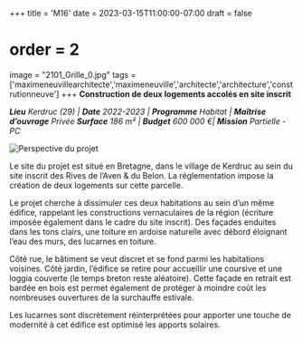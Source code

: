 +++
title = 'M16'
date = 2023-03-15T11:00:00-07:00
draft = false
# order = 2
image = "2101_Grille_0.jpg"
tags = ['maximeneuvillearchitecte','maximeneuville','architecte','architecture','construtionneuve']
+++
**Construction de deux logements accolés en site inscrit**

**_Lieu_** _Kerdruc (29) |_ **_Date_** _2022-2023 |_ **_Programme_** _Habitat |_ **_Maîtrise d’ouvrage_** _Privée_
**_Surface_** _186 m² |_ **_Budget_** _600 000 €|_ **_Mission_** _Partielle - PC_

![Perspective du projet](2101_Pers_1.jpg "Perspective du projet")

Le site du projet est situé en Bretagne, dans le village de Kerdruc au sein du site inscrit des Rives de l’Aven & du Belon. La réglementation impose la création de deux logements sur cette parcelle.

Le projet cherche à dissimuler ces deux habitations au sein d’un même édifice, rappelant les constructions vernaculaires de la région (écriture imposée également dans le cadre du site inscrit). Des façades enduites dans les tons clairs, une toiture en ardoise naturelle avec débord éloignant l’eau des murs, des lucarnes en toiture.

Côté rue, le bâtiment se veut discret et se fond parmi les habitations voisines. Côté jardin, l’édifice se retire pour accueillir une coursive et une loggia couverte (le temps breton reste aléatoire). Cette façade en retrait est bardée en bois est permet également de protéger à moindre coût les nombreuses ouvertures de la surchauffe estivale.

Les lucarnes sont discrètement réinterprétées pour apporter une touche de modernité à cet édifice est optimisé les apports solaires.

